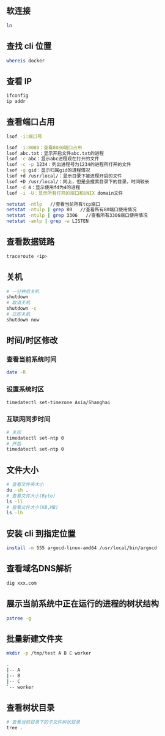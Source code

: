 ## 软连接

```bash
ln
```

## 查找 cli 位置

```bash
whereis docker
```

## 查看 IP

```bash
ifconfig
ip addr
```

## 查看端口占用


```bash
lsof -i:端口号
```

```bash
lsof -i:8080：查看8080端口占用
lsof abc.txt：显示开启文件abc.txt的进程
lsof -c abc：显示abc进程现在打开的文件
lsof -c -p 1234：列出进程号为1234的进程所打开的文件
lsof -g gid：显示归属gid的进程情况
lsof +d /usr/local/：显示目录下被进程开启的文件
lsof +D /usr/local/：同上，但是会搜索目录下的目录，时间较长
lsof -d 4：显示使用fd为4的进程
lsof -i -U：显示所有打开的端口和UNIX domain文件
```

```bash
netstat -ntlp   //查看当前所有tcp端口
netstat -ntulp | grep 80   //查看所有80端口使用情况
netstat -ntulp | grep 3306   //查看所有3306端口使用情况
netstat -anlp | grep -w LISTEN
```

## 查看数据链路

```bash
traceroute <ip>
```

## 关机

```bash
# 一分钟后关机
shutdown
# 取消关机
shutdown -c
# 立即关机
shutdown now
```

## 时间/时区修改

### 查看当前系统时间

```bash
date -R
```

### 设置系统时区

```bash
timedatectl set-timezone Asia/Shanghai
```

### 互联网同步时间

```bash
# 关闭
timedatectl set-ntp 0
# 开启
timedatectl set-ntp 0
```

## 文件大小

```bash
# 查看文件夹大小
du -sh .
# 查看文件大小(Byte)
ls -ll
# 查看文件大小(KB,MB)
ls -lh
```

## 安装 cli 到指定位置

```bash
install -m 555 argocd-linux-amd64 /usr/local/bin/argocd
```

## 查看域名DNS解析

```bash
dig xxx.com
```

## 展示当前系统中正在运行的进程的树状结构

```bash
pstree -g
```

## 批量新建文件夹

```bash
mkdir -p /tmp/test A B C worker
```

```bash
.
|-- A
|-- B
|-- C
`-- worker
```

## 查看树状目录

```bash
# 查看当前目录下的子文件树状目录
tree .
```